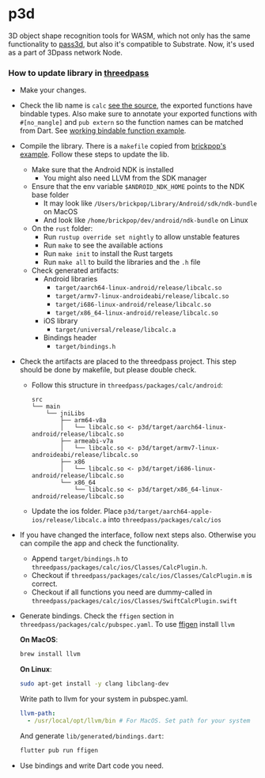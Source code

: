 # p3d
3D object shape recognition tools for WASM, which not only has the same functionality to [pass3d](https://github.com/3Dpass/pass3d), but also it's compatible to Substrate. Now, it's used as a part of 3Dpass network Node.

### How to update library in [threedpass](https://github.com/3Dpass/threedpass)
- Make your changes.
- Check the lib name is ```calc``` [see the source](https://github.com/L3odr0id/p3d/blob/912236d154d6511129d730ecc203fd1a50e054b3/Cargo.toml#L11), the exported functions have bindable types. Also make sure to annotate your exported functions with `#[no_mangle]` and `pub extern` so the function names can be matched from Dart. See [working bindable function example](https://github.com/L3odr0id/p3d/blob/912236d154d6511129d730ecc203fd1a50e054b3/src/ffi_interface.rs#L11).
- Compile the library. There is a ```makefile``` copied from [brickpop's example](https://github.com/brickpop/flutter-rust-ffi/blob/master/README.md#compile-the-library). Follow these steps to update the lib.
  - Make sure that the Android NDK is installed
    - You might also need LLVM from the SDK manager
  - Ensure that the env variable `$ANDROID_NDK_HOME` points to the NDK base folder
    - It may look like `/Users/brickpop/Library/Android/sdk/ndk-bundle` on MacOS
    - And look like `/home/brickpop/dev/android/ndk-bundle` on Linux
  - On the `rust` folder:
    - Run `rustup override set nightly` to allow unstable features
    - Run `make` to see the available actions
    - Run `make init` to install the Rust targets
    - Run `make all` to build the libraries and the `.h` file
  - Check generated artifacts:
    - Android libraries
        - `target/aarch64-linux-android/release/libcalc.so`
        - `target/armv7-linux-androideabi/release/libcalc.so`
        - `target/i686-linux-android/release/libcalc.so`
        - `target/x86_64-linux-android/release/libcalc.so`
    - iOS library
        - `target/universal/release/libcalc.a`
    - Bindings header
        - `target/bindings.h`
- Check the artifacts are placed to the threedpass project. This step should be done by makefile, but please double check. 
  - Follow this structure in ```threedpass/packages/calc/android```:
    ```
    src
    └── main
        └── jniLibs
            ├── arm64-v8a
            │   └── libcalc.so <- p3d/target/aarch64-linux-android/release/libcalc.so
            ├── armeabi-v7a
            │   └── libcalc.so <- p3d/target/armv7-linux-androideabi/release/libcalc.so
            ├── x86
            │   └── libcalc.so <- p3d/target/i686-linux-android/release/libcalc.so
            └── x86_64
                └── libcalc.so <- p3d/target/x86_64-linux-android/release/libcalc.so
    ```
  - Update the ios folder. Place ```p3d/target/aarch64-apple-ios/release/libcalc.a``` into ```threedpass/packages/calc/ios```
- If you have changed the interface, follow next steps also. Otherwise you can compile the app and check the functionality.
  - Append ```target/bindings.h``` to ```threedpass/packages/calc/ios/Classes/CalcPlugin.h```.
  - Checkout if ```threedpass/packages/calc/ios/Classes/CalcPlugin.m``` is correct.
  - Checkout if all functions you need are dummy-called in ```threedpass/packages/calc/ios/Classes/SwiftCalcPlugin.swift```
- Generate bindings. Check the ```ffigen``` section in ```threedpass/packages/calc/pubspec.yaml```. 
  To use [ffigen](https://pub.dev/packages/ffigen) install ```llvm```
  
  **On MacOS**:
  ```sh
  brew install llvm
  ```

  **On Linux**:
  ```sh
  sudo apt-get install -y clang libclang-dev
  ```
  Write path to llvm for your system in pubspec.yaml.
  ```yaml
  llvm-path:
    - /usr/local/opt/llvm/bin # For MacOS. Set path for your system
  ```
  And generate `lib/generated/bindings.dart`:
  ```sh
  flutter pub run ffigen
- Use bindings and write Dart code you need.

